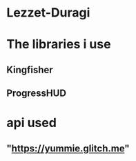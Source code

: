 # Lezzet-Duragi




# The libraries i use
## Kingfisher 
## ProgressHUD 

# api used 
## "https://yummie.glitch.me"

